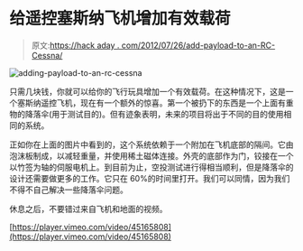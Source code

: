 # 给遥控塞斯纳飞机增加有效载荷

> 原文:[https://hack aday . com/2012/07/26/add-payload-to-an-RC-Cessna/](https://hackaday.com/2012/07/26/adding-payload-to-an-rc-cessna/)

![](../Images/2742ea7bc2d02e53baaa8ee9092e29a3.png "adding-payload-to-an-rc-cessna")

只需几块钱，你就可以给你的飞行玩具增加一个有效载荷。在这种情况下，这是一个塞斯纳遥控飞机，现在有一个额外的惊喜。第一个被扔下的东西是一个上面有重物的降落伞(用于测试目的)。但有迹象表明，未来的项目将出于不同的目的使用相同的系统。

正如你在上面的图片中看到的，这个系统依赖于一个附加在飞机底部的隔间。它由泡沫板制成，以减轻重量，并使用稀土磁体连接。外壳的底部作为门，铰接在一个以竹签为轴的伺服电机上。到目前为止，空投测试进行得相当顺利，但是降落伞的设计还需要做更多的工作。它只在 60%的时间里打开。我们可以同情，因为我们不得不自己解决一些降落伞问题。

休息之后，不要错过来自飞机和地面的视频。

[https://player.vimeo.com/video/45165808](https://player.vimeo.com/video/45165808)